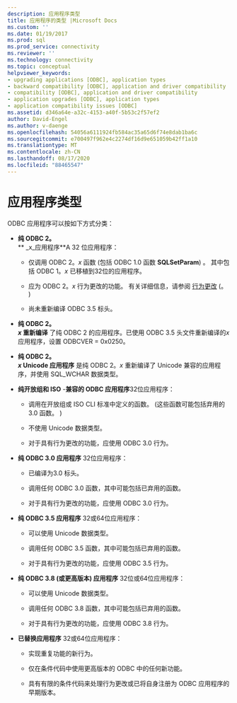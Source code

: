 ```yaml
---
description: 应用程序类型
title: 应用程序的类型 |Microsoft Docs
ms.custom: ''
ms.date: 01/19/2017
ms.prod: sql
ms.prod_service: connectivity
ms.reviewer: ''
ms.technology: connectivity
ms.topic: conceptual
helpviewer_keywords:
- upgrading applications [ODBC], application types
- backward compatibility [ODBC], application and driver compatibility
- compatibility [ODBC], application and driver compatibility
- application upgrades [ODBC], application types
- application compatibility issues [ODBC]
ms.assetid: d346a64e-a32c-4153-a40f-5b53c2f57ef2
author: David-Engel
ms.author: v-daenge
ms.openlocfilehash: 54056a6111924fb584ac35a65d6f74e8dab1ba6c
ms.sourcegitcommit: e700497f962e4c2274df16d9e651059b42ff1a10
ms.translationtype: MT
ms.contentlocale: zh-CN
ms.lasthandoff: 08/17/2020
ms.locfileid: "88465547"
---
```

# <a name="types-of-applications"></a>应用程序类型
ODBC 应用程序可以按如下方式分类：  
  
-   **纯 ODBC 2。**  
     ** _x_应用程序**A 32 位应用程序：  
  
    -   仅调用 ODBC 2。*x* 函数 (包括 ODBC 1.0 函数 **SQLSetParam**) 。 其中包括 ODBC 1。*x* 已移植到32位的应用程序。  
  
    -   应为 ODBC 2。*x* 行为更改的功能。 有关详细信息，请参阅 [行为更改](../../../odbc/reference/develop-app/behavioral-changes.md) (。 )   
  
    -   尚未重新编译 ODBC 3.5 标头。  
  
-   **纯 ODBC 2。**  
     **_x_ 重新编译** 了纯 ODBC 2 的应用程序。已使用 ODBC 3.5 头文件重新编译的*x* 应用程序，设置 ODBCVER = 0x0250。  
  
-   **纯 ODBC 2。**  
     **_x_ Unicode 应用程序** 是纯 ODBC 2。*x* 重新编译了 Unicode 兼容的应用程序，并使用 SQL_WCHAR 数据类型。  
  
-   **纯开放组和 ISO** -**兼容的 ODBC 应用程序**32位应用程序：  
  
    -   调用在开放组或 ISO CLI 标准中定义的函数。  (这些函数可能包括弃用的3.0 函数。 )   
  
    -   不使用 Unicode 数据类型。  
  
    -   对于具有行为更改的功能，应使用 ODBC 3.0 行为。  
  
-   **纯 ODBC 3.0 应用程序** 32位应用程序：  
  
    -   已编译为3.0 标头。  
  
    -   调用任何 ODBC 3.0 函数，其中可能包括已弃用的函数。  
  
    -   对于具有行为更改的功能，应使用 ODBC 3.0 行为。  
  
-   **纯 ODBC 3.5 应用程序** 32或64位应用程序：  
  
    -   可以使用 Unicode 数据类型。  
  
    -   调用任何 ODBC 3.5 函数，其中可能包括已弃用的函数。  
  
    -   对于具有行为更改的功能，应使用 ODBC 3.5 行为。  
  
-   **纯 ODBC 3.8 (或更高版本) 应用程序** 32位或64位应用程序：  
  
    -   可以使用 Unicode 数据类型。  
  
    -   调用任何 ODBC 3.8 函数，其中可能包括已弃用的函数。  
  
    -   对于具有行为更改的功能，应使用 ODBC 3.8 行为。  
  
-   **已替换应用程序** 32或64位应用程序：  
  
    -   实现重复功能的新行为。  
  
    -   仅在条件代码中使用更高版本的 ODBC 中的任何新功能。  
  
    -   具有有限的条件代码来处理行为更改或已将自身注册为 ODBC 应用程序的早期版本。
